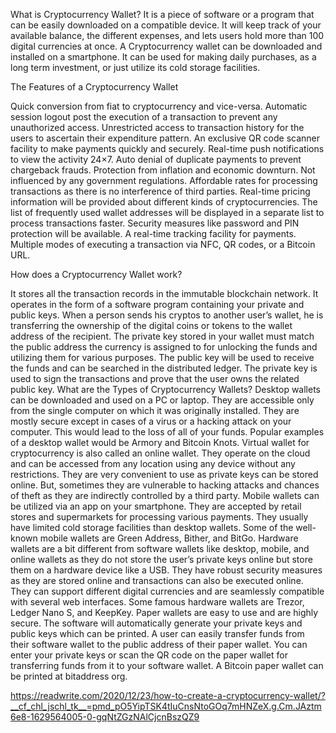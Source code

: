 What is Cryptocurrency Wallet?
It is a piece of software or a program that can be easily downloaded on a compatible device. It will keep track of your available balance, the different expenses, and lets users hold more than 100 digital currencies at once. A Cryptocurrency wallet can be downloaded and installed on a smartphone. It can be used for making daily purchases, as a long term investment, or just utilize its cold storage facilities.

The Features of a Cryptocurrency Wallet

Quick conversion from fiat to cryptocurrency and vice-versa.
Automatic session logout post the execution of a transaction to prevent any unauthorized access.
Unrestricted access to transaction history for the users to ascertain their expenditure pattern.
An exclusive QR code scanner facility to make payments quickly and securely.
Real-time push notifications to view the activity 24×7.
Auto denial of duplicate payments to prevent chargeback frauds.
Protection from inflation and economic downturn.
Not influenced by any government regulations.
Affordable rates for processing transactions as there is no interference of third parties.
Real-time pricing information will be provided about different kinds of cryptocurrencies.
The list of frequently used wallet addresses will be displayed in a separate list to process transactions faster.
Security measures like password and PIN protection will be available.
A real-time tracking facility for payments.
Multiple modes of executing a transaction via NFC, QR codes, or a Bitcoin URL.

How does a Cryptocurrency Wallet work?

It stores all the transaction records in the immutable blockchain network.
It operates in the form of a software program containing your private and public keys.
When a person sends his cryptos to another user’s wallet, he is transferring the ownership of the digital coins or tokens to the wallet address of the recipient.
The private key stored in your wallet must match the public address the currency is assigned to for unlocking the funds and utilizing them for various purposes.
The public key will be used to receive the funds and can be searched in the distributed ledger.
The private key is used to sign the transactions and prove that the user owns the related public key.
What are the Types of Cryptocurrency Wallets?
Desktop wallets can be downloaded and used on a PC or laptop. They are accessible only from the single computer on which it was originally installed. They are mostly secure except in cases of a virus or a hacking attack on your computer. This would lead to the loss of all of your funds. Popular examples of a desktop wallet would be Armory and Bitcoin Knots.
Virtual wallet for cryptocurrency is also called an online wallet. They operate on the cloud and can be accessed from any location using any device without any restrictions. They are very convenient to use as private keys can be stored online. But, sometimes they are vulnerable to hacking attacks and chances of theft as they are indirectly controlled by a third party.
Mobile wallets can be utilized via an app on your smartphone. They are accepted by retail stores and supermarkets for processing various payments. They usually have limited cold storage facilities than desktop wallets. Some of the well-known mobile wallets are Green Address, Bither, and BitGo.
Hardware wallets are a bit different from software wallets like desktop, mobile, and online wallets as they do not store the user’s private keys online but store them on a hardware device like a USB. They have robust security measures as they are stored online and transactions can also be executed online. They can support different digital currencies and are seamlessly compatible with several web interfaces. Some famous hardware wallets are Trezor, Ledger Nano S, and KeepKey.
Paper wallets are easy to use and are highly secure. The software will automatically generate your private keys and public keys which can be printed. A user can easily transfer funds from their software wallet to the public address of their paper wallet. You can enter your private keys or scan the QR code on the paper wallet for transferring funds from it to your software wallet. A Bitcoin paper wallet can be printed at bitaddress org.

https://readwrite.com/2020/12/23/how-to-create-a-cryptocurrency-wallet/?__cf_chl_jschl_tk__=pmd_pO5YipTSK4tIuCnsNtoGOq7mHNZeX.g.Cm.JAztm6e8-1629564005-0-gqNtZGzNAlCjcnBszQZ9
